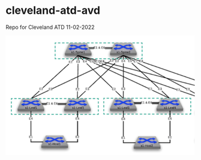 # cleveland-atd-avd
Repo for Cleveland ATD 11-02-2022

<img src="images/ATD-Campus-Topo.png"  width="800">